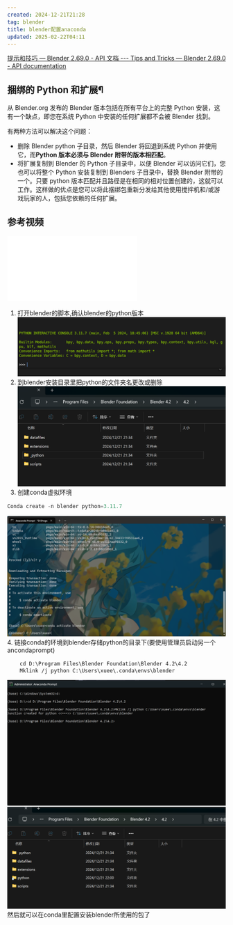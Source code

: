 ```yaml
---
created: 2024-12-21T21:28
tag: blender
title: blender配置anaconda
updated: 2025-02-22T04:11
---
```

[提示和技巧 — Blender 2.69.0 - API 文档 --- Tips and Tricks — Blender 2.69.0 - API documentation](https://docs.blender.org/api/blender_python_api_2_69_release/info_tips_and_tricks.html#bundled-python-extensions)
## 捆绑的 Python 和扩展¶

从 Blender.org 发布的 Blender 版本包括在所有平台上的完整 Python 安装，这有一个缺点，即您在系统 Python 中安装的任何扩展都不会被 Blender 找到。

有两种方法可以解决这个问题：

- 删除 Blender python 子目录，然后 Blender 将回退到系统 Python 并使用它，而**Python 版本必须与 Blender 附带的版本相匹配**。
- 将扩展复制到 Blender 的 Python 子目录中，以便 Blender 可以访问它们，您也可以将整个 Python 安装复制到 Blenders 子目录中，替换 Blender 附带的一个。只要 python 版本匹配并且路径是在相同的相对位置创建的，这就可以工作。这样做的优点是您可以将此捆绑包重新分发给其他使用搅拌机和/或游戏玩家的人，包括您依赖的任何扩展。
## 参考视频
<iframe src="//player.bilibili.com/player.html?isOutside=true&aid=587062086&bvid=BV1Jz4y117Do&cid=310212119&p=1" scrolling="no" border="0" frameborder="no" framespacing="0" allowfullscreen="true"></iframe>

1. 打开blender的脚本,确认blender的python版本
	![](assets/Pasted%20image%2020241221214126.png)
2. 到blender安装目录里把python的文件夹名更改或删除
	![](assets/Pasted%20image%2020241221213652.png)
3. 创建conda虚拟环境
```python
Conda create -n blender python=3.11.7
```
![](assets/Pasted%20image%2020241221214803.png)
4. 链接conda的环境到blender存储python的目录下(要使用管理员启动另一个ancondaprompt)
```
	cd D:\Program Files\Blender Foundation\Blender 4.2\4.2
	Mklink /j python C:\Users\xuee\.conda\envs\blender
```
![](assets/Pasted%20image%2020241221220049.png)
![](assets/Pasted%20image%2020241221220125.png)
然后就可以在conda里配置安装blender所使用的包了
